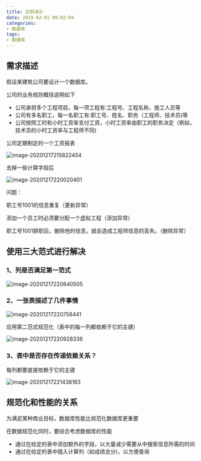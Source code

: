 ```yaml
---
title: 实例演示
date: 2019-02-01 00:02:04
categories:
- 数据库
tags:
- 数据库
---
```


## 需求描述

假设某建筑公司要设计一个数据库。

公司的业务规则概括说明如下

- 公司承担多个工程项目，每一项工程有∶工程号、工程名称、施工人员等
- 公司有多名职工，每一名职工有:职工号、姓名、职务（工程师、技术员)等
- 公司按照工时和小时工资率支付工资，小时工资率由职工的职务决定（例如，技术员的小时工资率与工程师不同)

公司定期制定的一个工资报表

![image-20201217215822454](https://photo.woilanlan.top/blog/img/2020/12/17/image-20201217215822454.png)

去掉一些计算字段后

![image-20201217220020401](https://photo.woilanlan.top/blog/img/2020/12/17/image-20201217220020401.png)

问题：

职工号1001的信息重复（更新异常）

添加一个员工时必须要分配一个虚拟工程（添加异常）

职工号1001辞职后，删除他的信息，就会造成工程师信息的丢失。（删除异常）

## 使用三大范式进行解决

### 1、列是否满足第一范式

![image-20201217220640505](https://photo.woilanlan.top/blog/img/2020/12/17/image-20201217220640505.png)

### 2、一张表描述了几件事情

![image-20201217220758441](https://photo.woilanlan.top/blog/img/2020/12/17/image-20201217220758441.png)

应用第二范式规范化（表中的每一列都依赖于它的主键）

![image-20201217220928336](https://photo.woilanlan.top/blog/img/2020/12/17/image-20201217220928336.png)

### 3、表中是否存在传递依赖关系？

每列都要直接依赖于它的主键

![image-20201217221438163](https://photo.woilanlan.top/blog/img/2020/12/17/image-20201217221438163.png)

## 规范化和性能的关系

为满足某种商业目标，数据库性能比规范化数据库更重要

在数据规范化同时，要综合考虑数据库的性能

- 通过在给定的表中添加额外的字段，以大量减少需要从中搜索信息所需的时间
- 通过在给定的表中插入计算列（如成绩总分)，以方便查询